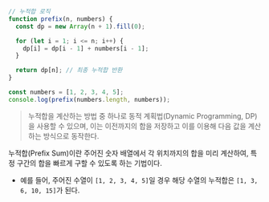 ```javascript
// 누적합 로직
function prefix(n, numbers) {
  const dp = new Array(n + 1).fill(0);

  for (let i = 1; i <= n; i++) {
    dp[i] = dp[i - 1] + numbers[i - 1];
  }

  return dp[n]; // 최종 누적합 반환
}

const numbers = [1, 2, 3, 4, 5];
console.log(prefix(numbers.length, numbers));
```

> 누적합을 계산하는 방법 중 하나로 동적 계획법(Dynamic Programming, DP)을 사용할 수 있으며, 이는 이전까지의 합을 저장하고 이를 이용해 다음 값을 계산하는 방식으로 동작한다.

누적합(Prefix Sum)이란 주어진 숫자 배열에서 각 위치까지의 합을 미리 계산하여, 특정 구간의 합을 빠르게 구할 수 있도록 하는 기법이다.

- 예를 들어, 주어진 수열이 `[1, 2, 3, 4, 5]`일 경우 해당 수열의 누적합은 `[1, 3, 6, 10, 15]`가 된다.
